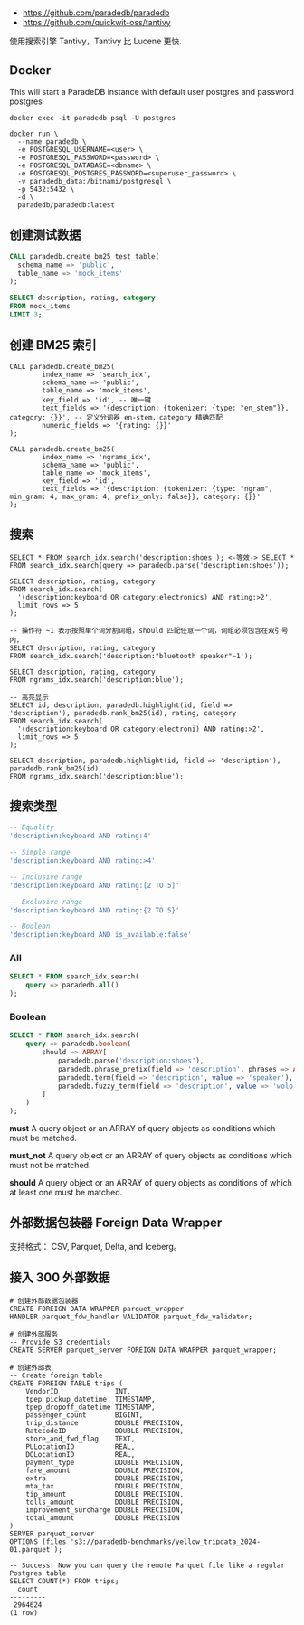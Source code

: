 #

- https://github.com/paradedb/paradedb
- https://github.com/quickwit-oss/tantivy

使用搜索引擎 Tantivy，Tantivy 比 Lucene 更快.

## Docker

This will start a ParadeDB instance with default user postgres and password postgres
```shell
docker exec -it paradedb psql -U postgres
```

```shell
docker run \
  --name paradedb \
  -e POSTGRESQL_USERNAME=<user> \
  -e POSTGRESQL_PASSWORD=<password> \
  -e POSTGRESQL_DATABASE=<dbname> \
  -e POSTGRESQL_POSTGRES_PASSWORD=<superuser_password> \
  -v paradedb_data:/bitnami/postgresql \
  -p 5432:5432 \
  -d \
  paradedb/paradedb:latest
```

## 创建测试数据

```sql
CALL paradedb.create_bm25_test_table(
  schema_name => 'public',
  table_name => 'mock_items'
);

SELECT description, rating, category
FROM mock_items
LIMIT 3;
```

## 创建 BM25  索引

```shell
CALL paradedb.create_bm25(
        index_name => 'search_idx',
        schema_name => 'public',
        table_name => 'mock_items',
        key_field => 'id', -- 唯一键
        text_fields => '{description: {tokenizer: {type: "en_stem"}}, category: {}}', -- 定义分词器 en-stem，category 精确匹配
        numeric_fields => '{rating: {}}'
);

CALL paradedb.create_bm25(
        index_name => 'ngrams_idx',
        schema_name => 'public',
        table_name => 'mock_items',
        key_field => 'id',
        text_fields => '{description: {tokenizer: {type: "ngram", min_gram: 4, max_gram: 4, prefix_only: false}}, category: {}}'
);
```

## 搜索

```shell
SELECT * FROM search_idx.search('description:shoes'); <-等效-> SELECT * FROM search_idx.search(query => paradedb.parse('description:shoes'));

SELECT description, rating, category
FROM search_idx.search(
  '(description:keyboard OR category:electronics) AND rating:>2',
  limit_rows => 5
);

-- 操作符 ~1 表示按照单个词分割词组，should 匹配任意一个词，词组必须包含在双引号内，
SELECT description, rating, category
FROM search_idx.search('description:"bluetooth speaker"~1');

SELECT description, rating, category
FROM ngrams_idx.search('description:blue');

-- 高亮显示
SELECT id, description, paradedb.highlight(id, field => 'description'), paradedb.rank_bm25(id), rating, category
FROM search_idx.search(
  '(description:keyboard OR category:electroni) AND rating:>2',
  limit_rows => 5
);

SELECT description, paradedb.highlight(id, field => 'description'), paradedb.rank_bm25(id)
FROM ngrams_idx.search('description:blue');
```

## 搜索类型

```sql
-- Equality
'description:keyboard AND rating:4'

-- Simple range
'description:keyboard AND rating:>4'

-- Inclusive range
'description:keyboard AND rating:[2 TO 5]'

-- Exclusive range
'description:keyboard AND rating:{2 TO 5}'

-- Boolean
'description:keyboard AND is_available:false'
```

### All
```sql
SELECT * FROM search_idx.search(
    query => paradedb.all()
);
```
### Boolean
```sql
SELECT * FROM search_idx.search(
    query => paradedb.boolean(
	    should => ARRAY[
		    paradedb.parse('description:shoes'),
		    paradedb.phrase_prefix(field => 'description', phrases => ARRAY['book']),
		    paradedb.term(field => 'description', value => 'speaker'),
		    paradedb.fuzzy_term(field => 'description', value => 'wolo')
	    ]
    )
);
```

**must**
A query object or an ARRAY of query objects as conditions which must be matched.

**must_not**
A query object or an ARRAY of query objects as conditions which must not be matched.

**should**
A query object or an ARRAY of query objects as conditions of which at least one must be matched.

## 外部数据包装器 Foreign Data Wrapper
支持格式： CSV, Parquet, Delta, and Iceberg。

## 接入 300 外部数据

```psql
# 创建外部数据包装器
CREATE FOREIGN DATA WRAPPER parquet_wrapper
HANDLER parquet_fdw_handler VALIDATOR parquet_fdw_validator;

# 创建外部服务
-- Provide S3 credentials
CREATE SERVER parquet_server FOREIGN DATA WRAPPER parquet_wrapper;

# 创建外部表
-- Create foreign table
CREATE FOREIGN TABLE trips (
    VendorID              INT,
    tpep_pickup_datetime  TIMESTAMP,
    tpep_dropoff_datetime TIMESTAMP,
    passenger_count       BIGINT,
    trip_distance         DOUBLE PRECISION,
    RatecodeID            DOUBLE PRECISION,
    store_and_fwd_flag    TEXT,
    PULocationID          REAL,
    DOLocationID          REAL,
    payment_type          DOUBLE PRECISION,
    fare_amount           DOUBLE PRECISION,
    extra                 DOUBLE PRECISION,
    mta_tax               DOUBLE PRECISION,
    tip_amount            DOUBLE PRECISION,
    tolls_amount          DOUBLE PRECISION,
    improvement_surcharge DOUBLE PRECISION,
    total_amount          DOUBLE PRECISION
)
SERVER parquet_server
OPTIONS (files 's3://paradedb-benchmarks/yellow_tripdata_2024-01.parquet');

-- Success! Now you can query the remote Parquet file like a regular Postgres table
SELECT COUNT(*) FROM trips;
  count
---------
 2964624
(1 row)
```

